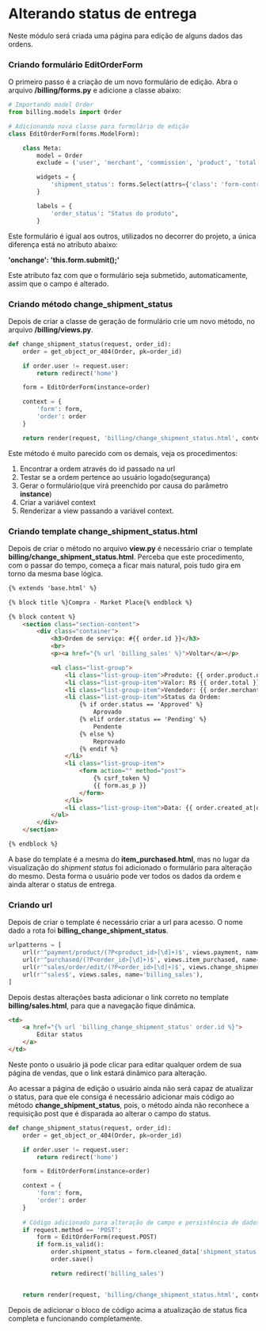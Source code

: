 # Alterando status de entrega

Neste módulo será criada uma página para edição de alguns dados das ordens.

### Criando formulário EditOrderForm

O primeiro passo é a criação de um novo formulário de edição. Abra o arquivo **/billing/forms.py** e adicione a classe abaixo:

```python
# Importando model Order
from billing.models import Order

# Adicionando nova classe para formulário de edição
class EditOrderForm(forms.ModelForm):

    class Meta:
        model = Order
        exclude = ('user', 'merchant', 'commission', 'product', 'total', 'status', 'created_at')

        widgets = {
            'shipment_status': forms.Select(attrs={'class': 'form-control', 'onchange': 'this.form.submit();'}),
        }

        labels = {
            'order_status': "Status do produto",
        }
```

Este formulário é igual aos outros, utilizados no decorrer do projeto, a única diferença está no atributo abaixo:

**'onchange': 'this.form.submit();'**

Este atributo faz com que o formulário seja submetido, automaticamente, assim que o campo é alterado.

### Criando método change_shipment_status

Depois de criar a classe de geração de formulário crie um novo método, no arquivo **/billing/views.py**.

```python
def change_shipment_status(request, order_id):
    order = get_object_or_404(Order, pk=order_id)

    if order.user != request.user:
        return redirect('home')

    form = EditOrderForm(instance=order)

    context = {
        'form': form,
        'order': order
    }

    return render(request, 'billing/change_shipment_status.html', context)
```

Este método é muito parecido com os demais, veja os procedimentos:

1. Encontrar a ordem através do id passado na url
2. Testar se a ordem pertence ao usuário logado(segurança)
3. Gerar o formulário(que virá preenchido por causa do parâmetro **instance**)
4. Criar a variável context
5. Renderizar a view passando a variável context.

### Criando template change_shipment_status.html

Depois de criar o método no arquivo **view.py** é necessário criar o template **billing/change_shipment_status.html**. Perceba que este procedimento, com o passar do tempo, começa a ficar mais natural, pois tudo gira em torno da mesma base lógica.

```html
{% extends 'base.html' %}

{% block title %}Compra - Market Place{% endblock %}

{% block content %}
    <section class="section-content">
        <div class="container">
            <h3>Ordem de serviço: #{{ order.id }}</h3>
            <br>
            <p><a href="{% url 'billing_sales' %}">Voltar</a></p>

            <ul class="list-group">
                <li class="list-group-item">Produto: {{ order.product.name }}</li>
                <li class="list-group-item">Valor: R$ {{ order.total }}</li>
                <li class="list-group-item">Vendedor: {{ order.merchant.first_name }}</li>
                <li class="list-group-item">Status da Ordem:
                    {% if order.status == 'Approved' %}
                        Aprovado
                    {% elif order.status == 'Pending' %}
                        Pendente
                    {% else %}
                        Reprovado
                    {% endif %}
                </li>
                <li class="list-group-item">
                    <form action="" method="post">
                        {% csrf_token %}
                        {{ form.as_p }}
                    </form>
                </li>
                <li class="list-group-item">Data: {{ order.created_at|date:'d/m/Y' }}</li>
            </ul>
        </div>
    </section>

{% endblock %}
```

A base do template é a mesma do **item_purchased.html**, mas no lugar da visualização do *shipment status* foi adicionado o formulário para alteração do mesmo. Desta forma o usuário pode ver todos os dados da ordem e ainda alterar o status de entrega.

### Criando url

Depois de criar o template é necessário criar a url para acesso. O nome dado a rota foi **billing_change_shipment_status**.

```python
urlpatterns = [
    url(r'^payment/product/(?P<product_id>[\d]+)$', views.payment, name='billing_payment'),
    url(r'^purchased/(?P<order_id>[\d]+)$', views.item_purchased, name='billing_item_purchased'),
    url(r'^sales/order/edit/(?P<order_id>[\d]+)$', views.change_shipment_status, name='billing_change_shipment_status'),
    url(r'^sales$', views.sales, name='billing_sales'),
]
```

Depois destas alterações basta adicionar o link correto no template **billing/sales.html**, para que a navegação fique dinâmica.

```html
<td>
    <a href="{% url 'billing_change_shipment_status' order.id %}">
        Editar status
    </a>
</td>
```

Neste ponto o usuário já pode clicar para editar qualquer ordem de sua página de vendas, que o link estará dinâmico para alteração.

Ao acessar a página de edição o usuário ainda não será capaz de atualizar o status, para que ele consiga é necessário adicionar mais código ao método **change_shipment_status**, pois, o método ainda não reconhece a requisição post que é disparada ao alterar o campo do status.

```python
def change_shipment_status(request, order_id):
    order = get_object_or_404(Order, pk=order_id)

    if order.user != request.user:
        return redirect('home')

    form = EditOrderForm(instance=order)

    context = {
        'form': form,
        'order': order
    }
 	
 	# Código adicionado para alteração de campo e persistência de dados
    if request.method == 'POST':
        form = EditOrderForm(request.POST)
        if form.is_valid():
            order.shipment_status = form.cleaned_data['shipment_status']
            order.save()

            return redirect('billing_sales')


    return render(request, 'billing/change_shipment_status.html', context)
```

Depois de adicionar o bloco de código acima a atualização de status fica completa e funcionando completamente.